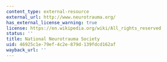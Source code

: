 ```yaml
---
content_type: external-resource
external_url: http://www.neurotrauma.org/
has_external_license_warning: true
license: https://en.wikipedia.org/wiki/All_rights_reserved
status: ''
title: National Neurotrauma Society
uid: 46925c1e-79ef-4c2e-879d-139fdcd162af
wayback_url: ''
---
```

